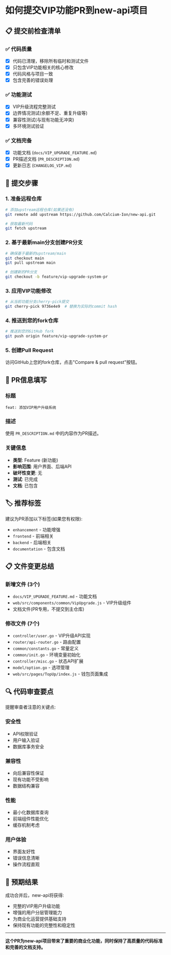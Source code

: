 # 如何提交VIP功能PR到new-api项目

## 📋 提交前检查清单

### ✅ 代码质量
- [x] 代码已清理，移除所有临时和测试文件
- [x] 只包含VIP功能相关的核心修改
- [x] 代码风格与项目一致
- [x] 包含完善的错误处理

### ✅ 功能测试
- [x] VIP升级流程完整测试
- [x] 边界情况测试(余额不足、重复升级等)
- [x] 兼容性测试(与现有功能无冲突)
- [x] 多环境测试验证

### ✅ 文档完备
- [x] 功能文档 (`docs/VIP_UPGRADE_FEATURE.md`)
- [x] PR描述文档 (`PR_DESCRIPTION.md`)
- [x] 更新日志 (`CHANGELOG_VIP.md`)

## 🚀 提交步骤

### 1. 准备远程仓库
```bash
# 添加upstream远程仓库(如果还没有)
git remote add upstream https://github.com/Calcium-Ion/new-api.git

# 获取最新代码
git fetch upstream
```

### 2. 基于最新main分支创建PR分支
```bash
# 确保基于最新的upstream/main
git checkout main
git pull upstream main

# 创建新的PR分支
git checkout -b feature/vip-upgrade-system-pr
```

### 3. 应用VIP功能修改
```bash
# 从当前功能分支cherry-pick提交
git cherry-pick 9736e4e9  # 替换为实际的commit hash
```

### 4. 推送到您的fork仓库
```bash
# 推送到您的GitHub fork
git push origin feature/vip-upgrade-system-pr
```

### 5. 创建Pull Request

访问GitHub上您的fork仓库，点击"Compare & pull request"按钮。

## 📝 PR信息填写

### 标题
```
feat: 添加VIP用户升级系统
```

### 描述
使用 `PR_DESCRIPTION.md` 中的内容作为PR描述。

### 关键信息
- **类型**: Feature (新功能)
- **影响范围**: 用户界面、后端API
- **破坏性变更**: 无
- **测试**: 已完成
- **文档**: 已包含

## 🏷️ 推荐标签
建议为PR添加以下标签(如果您有权限):
- `enhancement` - 功能增强
- `frontend` - 前端相关
- `backend` - 后端相关
- `documentation` - 包含文档

## 📋 文件变更总结

### 新增文件 (3个)
- `docs/VIP_UPGRADE_FEATURE.md` - 功能文档
- `web/src/components/common/VipUpgrade.js` - VIP升级组件
- 文档文件(PR专用，不提交到主仓库)

### 修改文件 (7个)
- `controller/user.go` - VIP升级API实现
- `router/api-router.go` - 路由配置
- `common/constants.go` - 常量定义
- `common/init.go` - 环境变量初始化
- `controller/misc.go` - 状态API扩展
- `model/option.go` - 选项管理
- `web/src/pages/TopUp/index.js` - 钱包页面集成

## 🔍 代码审查要点

提醒审查者注意的关键点:

### 安全性
- API权限验证
- 用户输入验证
- 数据库事务安全

### 兼容性
- 向后兼容性保证
- 现有功能不受影响
- 数据结构兼容

### 性能
- 最小化数据库查询
- 前端组件性能优化
- 缓存机制考虑

### 用户体验
- 界面友好性
- 错误信息清晰
- 操作流程直观

## 🎯 预期结果

成功合并后，new-api将获得:
- 完整的VIP用户升级功能
- 增强的用户分层管理能力
- 为商业化运营提供基础支持
- 保持现有功能的完整性和稳定性

---
**这个PR为new-api项目带来了重要的商业化功能，同时保持了高质量的代码标准和完善的文档支持。**
